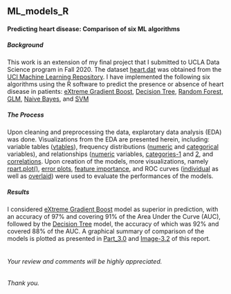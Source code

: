 ## ML_models_R
#### Predicting heart disease: Comparison of six ML algorithms<br />
##### Background
This work is an extension of my final project that I submitted to UCLA Data Science program in Fall 2020. The dataset [heart.dat](https://github.com/tsegayeh/ml_models_in_R/blob/main/heart.dat.csv) was obtained from the [UCI Machine Learning Repository](https://archive.ics.uci.edu/ml/datasets/Statlog+%28Heart%29). I have implemented the following six algorithms using the R software to predict the presence or absence of heart disease in patients: [eXtreme Gradient Boost](https://github.com/tsegayeh/ml_models_in_R/blob/main/Part_2.1_Models_XGBoost.R), [Decision Tree](https://github.com/tsegayeh/ml_models_in_R/blob/main/Part_2.2_DecisionTree.R), [Random Forest](https://github.com/tsegayeh/ml_models_in_R/blob/main/Part_2.3_RandomF.R),  
[GLM](https://github.com/tsegayeh/ml_models_in_R/blob/main/Part_2.4_GLM.R), [Naive Bayes](https://github.com/tsegayeh/ml_models_in_R/blob/main/Part_2.4_NaiveB.R), and 
[SVM](https://github.com/tsegayeh/ml_models_in_R/blob/main/Part_2.6_SVM.R) <br />
##### The Process
Upon cleaning and preprocessing the data, explarotary data analysis (EDA) was done. Visualizations from the EDA are presented herein, including: variable tables ([vtables](https://github.com/tsegayeh/ml_models_in_R/blob/main/Image-1.1%20Variable%20Tables%20-%20Original%20vs%20Transformed.PNG)), frequency distributions ([numeric](https://github.com/tsegayeh/ml_models_in_R/blob/main/Image-1.3%20Boxplots%2C%20Numeric%20Variables.png) and [categorical](https://github.com/tsegayeh/ml_models_in_R/blob/main/Image-1.2%20Barplots%2C%20Categorical%20Variables.png) variables), and relationships ([numeric](https://github.com/tsegayeh/ml_models_in_R/blob/main/Image-1.6%20Heart%20Disease%20by%20Variable%20-%20Numeric.png) variables, [categories-1](https://github.com/tsegayeh/ml_models_in_R/blob/main/Image-1.4%20Heart%20Disease%20by%20Category-1.png) and [2](https://github.com/tsegayeh/ml_models_in_R/blob/main/Image-1.4%20Heart%20Disease%20by%20Category-2.png), and [correlations](https://github.com/tsegayeh/ml_models_in_R/blob/main/Image-1.7%20Correlation.png). Upon creation of the models, more visualizations, namely [rpart.plot()](rpart.plot), [error plots](https://github.com/tsegayeh/ml_models_in_R/blob/main/Image-2.1%20e%24train_mloglos%20xgb.png), [feature importance](https://github.com/tsegayeh/ml_models_in_R/blob/main/Image-2.1.1%20Feature%20Importance%20-%20Xgb.png), and ROC curves ([individual](https://github.com/tsegayeh/ml_models_in_R/blob/main/Image-3.1_ROC-AUC-eachModel.png) as well as [overlaid](https://github.com/tsegayeh/ml_models_in_R/blob/main/Image-3.2%20ROC-AUC-all-Models.png)) were used to evaluate the performances of the models.<br />
##### Results
I considered [eXtreme Gradient Boost](https://github.com/tsegayeh/ml_models_in_R/blob/main/Part_2.1_Models_XGBoost.R) model as superior in prediction, with an accuracy of 97% and covering 91% of the Area Under the Curve (AUC), followed by the [Decision Tree](https://github.com/tsegayeh/ml_models_in_R/blob/main/Part_2.2_DecisionTree.R) model, the accuracy of which was 92% and covered 88% of the AUC. A graphical summary of comparison of the models is plotted as presented in [Part_3.0](https://github.com/tsegayeh/ml_models_in_R/blob/main/Part_3.0_ROC_AUC6.R) and [Image-3.2](https://github.com/tsegayeh/ml_models_in_R/blob/main/Image-3.2%20ROC-AUC-all-Models.png) of this report.<br /><br />
###### Your review and comments will be highly appreciated.<b /><br />
###### Thank you.
